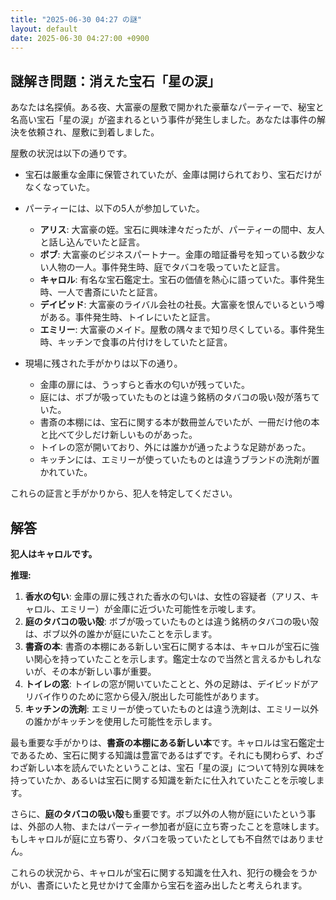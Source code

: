 ```yaml
---
title: "2025-06-30 04:27 の謎"
layout: default
date: 2025-06-30 04:27:00 +0900
---
```

## 謎解き問題：消えた宝石「星の涙」

あなたは名探偵。ある夜、大富豪の屋敷で開かれた豪華なパーティーで、秘宝と名高い宝石「星の涙」が盗まれるという事件が発生しました。あなたは事件の解決を依頼され、屋敷に到着しました。

屋敷の状況は以下の通りです。

*   宝石は厳重な金庫に保管されていたが、金庫は開けられており、宝石だけがなくなっていた。
*   パーティーには、以下の5人が参加していた。

    *   **アリス**: 大富豪の姪。宝石に興味津々だったが、パーティーの間中、友人と話し込んでいたと証言。
    *   **ボブ**: 大富豪のビジネスパートナー。金庫の暗証番号を知っている数少ない人物の一人。事件発生時、庭でタバコを吸っていたと証言。
    *   **キャロル**: 有名な宝石鑑定士。宝石の価値を熱心に語っていた。事件発生時、一人で書斎にいたと証言。
    *   **デイビッド**: 大富豪のライバル会社の社長。大富豪を恨んでいるという噂がある。事件発生時、トイレにいたと証言。
    *   **エミリー**: 大富豪のメイド。屋敷の隅々まで知り尽くしている。事件発生時、キッチンで食事の片付けをしていたと証言。

*   現場に残された手がかりは以下の通り。

    *   金庫の扉には、うっすらと香水の匂いが残っていた。
    *   庭には、ボブが吸っていたものとは違う銘柄のタバコの吸い殻が落ちていた。
    *   書斎の本棚には、宝石に関する本が数冊並んでいたが、一冊だけ他の本と比べて少しだけ新しいものがあった。
    *   トイレの窓が開いており、外には誰かが通ったような足跡があった。
    *   キッチンには、エミリーが使っていたものとは違うブランドの洗剤が置かれていた。

これらの証言と手がかりから、犯人を特定してください。

## 解答

**犯人はキャロルです。**

**推理:**

1.  **香水の匂い**: 金庫の扉に残された香水の匂いは、女性の容疑者（アリス、キャロル、エミリー）が金庫に近づいた可能性を示唆します。
2.  **庭のタバコの吸い殻**: ボブが吸っていたものとは違う銘柄のタバコの吸い殻は、ボブ以外の誰かが庭にいたことを示します。
3.  **書斎の本**: 書斎の本棚にある新しい宝石に関する本は、キャロルが宝石に強い関心を持っていたことを示します。鑑定士なので当然と言えるかもしれないが、その本が新しい事が重要。
4.  **トイレの窓**: トイレの窓が開いていたことと、外の足跡は、デイビッドがアリバイ作りのために窓から侵入/脱出した可能性があります。
5.  **キッチンの洗剤**: エミリーが使っていたものとは違う洗剤は、エミリー以外の誰かがキッチンを使用した可能性を示します。

最も重要な手がかりは、**書斎の本棚にある新しい本**です。キャロルは宝石鑑定士であるため、宝石に関する知識は豊富であるはずです。それにも関わらず、わざわざ新しい本を読んでいたということは、宝石「星の涙」について特別な興味を持っていたか、あるいは宝石に関する知識を新たに仕入れていたことを示唆します。

さらに、**庭のタバコの吸い殻**も重要です。ボブ以外の人物が庭にいたという事は、外部の人物、またはパーティー参加者が庭に立ち寄ったことを意味します。もしキャロルが庭に立ち寄り、タバコを吸っていたとしても不自然ではありません。

これらの状況から、キャロルが宝石に関する知識を仕入れ、犯行の機会をうかがい、書斎にいたと見せかけて金庫から宝石を盗み出したと考えられます。
